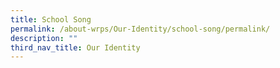 ```yaml
---
title: School Song
permalink: /about-wrps/Our-Identity/school-song/permalink/
description: ""
third_nav_title: Our Identity
---
```

